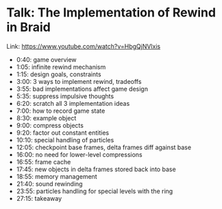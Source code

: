 # Talk: The Implementation of Rewind in Braid

Link: https://www.youtube.com/watch?v=HbgQjNVlxis

- 0:40: game overview
- 1:05: infinite rewind mechanism
- 1:15: design goals, constraints
- 3:00: 3 ways to implement rewind, tradeoffs
- 3:55: bad implementations affect game design
- 5:35: suppress impulsive thoughts
- 6:20: scratch all 3 implementation ideas
- 7:00: how to record game state
- 8:30: example object
- 9:00: compress objects
- 9:20: factor out constant entities
- 10:10: special handling of particles
- 12:05: checkpoint base frames, delta frames diff against base
- 16:00: no need for lower-level compressions
- 16:55: frame cache
- 17:45: new objects in delta frames stored back into base
- 18:55: memory management
- 21:40: sound rewinding
- 23:55: particles handling for special levels with the ring
- 27:15: takeaway
